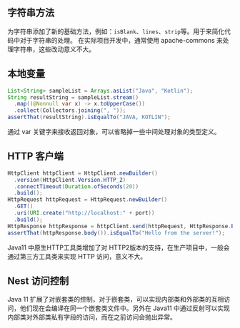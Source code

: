 
## 
## 字符串方法
为字符串添加了新的基础方法，例如：`isBlank`、`lines`、`strip`等。用于来简化代码中对于字符串的处理。
在实际项目开发中，通常使用 apache-commons 来处理字符串，这些改动意义不大。

## 本地变量

```Java
List<String> sampleList = Arrays.asList("Java", "Kotlin");
String resultString = sampleList.stream()
  .map((@Nonnull var x) -> x.toUpperCase())
  .collect(Collectors.joining(", "));
assertThat(resultString).isEqualTo("JAVA, KOTLIN");
```
通过 var 关键字来接收返回对象，可以省略掉一些中间处理对象的类型定义。

## HTTP 客户端
```Java
HttpClient httpClient = HttpClient.newBuilder()
  .version(HttpClient.Version.HTTP_2)
  .connectTimeout(Duration.ofSeconds(20))
  .build();
HttpRequest httpRequest = HttpRequest.newBuilder()
  .GET()
  .uri(URI.create("http://localhost:" + port))
  .build();
HttpResponse httpResponse = httpClient.send(httpRequest, HttpResponse.BodyHandlers.ofString());
assertThat(httpResponse.body()).isEqualTo("Hello from the server!");
```
Java11 中原生HTTP工具类增加了对 HTTP2版本的支持，在生产项目中，一般会通过第三方工具类来实现 HTTP 访问，意义不大。

## Nest 访问控制
Java 11 扩展了对嵌套类的控制，对于嵌套类，可以实现内部类和外部类的互相访问，他们现在会编译在同一个嵌套类文件中。另外在 Java11 中通过反射可以实现内部类对外部类私有字段的访问，而在之前访问会抛出异常。